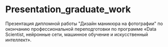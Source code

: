 # Presentation_graduate_work

Презентация дипломной работы "Дизайн маникюра на фотографии" по окончанию профессиональной переподготовки по программе «Data Scientist, нейронные сети, машинное обучение и искусственный интеллект».
